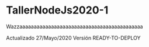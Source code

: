 # TallerNodeJs2020-1
Wazzaaaaaaaaaaaaaaaaaaaaaaaaaaaaaaaaaaaaaaaaaaa

Actualizado 27/Mayo/2020
Versión READY-TO-DEPLOY
